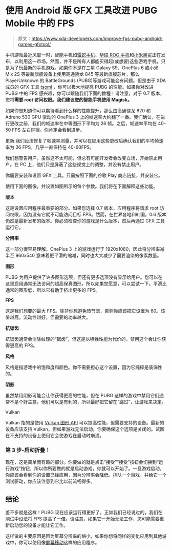 # 使用 Android 版 GFX 工具改进 PUBG Mobile 中的 FPS

> 原文：<https://www.xda-developers.com/improve-fps-pubg-android-games-gfxtool/>

手机游戏最近风靡一时，智能手机如[雷蛇手机](https://www.xda-developers.com/razer-phone-display-analysis/)、[华硕 ROG 手机](https://www.xda-developers.com/asus-rog-phone-gaming-phone-announced/)和[小米黑鲨](https://www.xda-developers.com/xiaomi-black-shark-gaming-phone-announced/)正在发布，以利用这一市场。然而，并不是所有人都能买得起(或想要)这些游戏手机，只是为了玩最新的手机游戏。如果你不是在三星 Galaxy S9、OnePlus 6 或小米 Mix 2S 等最新旗舰设备上使用高通骁龙 845 等最新旗舰芯片，那么 PlayerUnknown 的 BattleGrounds (PUBG)等游戏可能会有问题。但是由于 XDA 成员的 GFX 工具 [tsoml](https://forum.xda-developers.com/member.php?u=6481740) ，你可以极大地提高 PUBG 的性能。如果你对改进 PUBG 中的 FPS 感兴趣，你可以跟随我们下面的教程！请注意，对于 0.7 版本，您将**需要 root 访问权限。我们建议您的智能手机使用 Magisk。**

如果你想知道你可以期待看到什么样的性能提升，那么由高通骁龙 820 和 Adreno 530 GPU 驱动的 OnePlus 3 上的帧速率大约翻了一番。我们确认，在进行更改之前，我们的帧速率在中等图形下平均为 26 帧。之后，帧速率平均在 40-50 FPS 左右徘徊。你肯定会看到进步。

更新:我们设法修复了帧速率测量，并可以在应用这些更改后确认我们的平均帧速率为 36 FPS，几乎一直保持在 40-60FPS。

我们想警告用户，虽然这不太可能，但总有可能开发者会改变立场，开始禁止用户。在 PC 上，他们只是屏蔽了这些视觉上的调整，并没有禁止用户。

你需要安装和设置 GFX 工具。只需按照下面的谷歌 Play 商店链接，并安装它。

使用下面的图像，并设置如图所示的每个参数。我们将在下面解释这些功能。

**版本**

这是设置应用程序最重要的部分。如果您选择 0.7 版本，应用程序将请求 root 访问权限，因为没有它就不可能访问目标 FPS。然而，在世界各地和韩国，0.6 版本仍然是最新发布的版本。你必须检查你的游戏是什么版本，然后再通过 GFX 工具运行它。

**分辨率**

这一部分很容易理解。OnePlus 3 上的游戏运行于 1920x1080，因此将分辨率减半至 960x540 意味着更平滑的缩减，同时也大大减少了需要渲染的像素数量。

**图形**

PUBG 为用户提供了许多图形选项，但还有更多选项没有显示给用户。您可以在这里启用通常无法访问的超高保真图形，所以如果您愿意，可以尝试一下。平滑比通常的图形低，所以它有助于挤出更多的 FPS。

**FPS**

这是我们想要的最大 FPS。除非你想避免热节流，否则你应该把它设置为 60。该值越高，流动性越好，但需要的功率越大。

**抗锯齿**

抗锯齿通常会消除纹理的“锯齿”，但这是以牺牲性能为代价的。禁用这个会让你获得更高的 FPS。

**风格**

风格是指游戏中的饱和度和颜色。你不需要担心这个设置，因为它纯粹是装饰性的。

**阴影**

虽然禁用阴影可能会让你获得更高的性能，但在 PUBG 这样的游戏中禁用它们通常不是个好主意。他们可以是有利的，所以最好把它留在“跳过”，让游戏来决定。

Vulkan

Vulkan 指的是使用 [Vulkan 图形 API](https://www.xda-developers.com/vulkan-api-means-more-control-but-not-outright-replacement-of-opengl/) 可以提高性能，但需要支持的设备。最新的设备应该支持 Vulkan，但如果游戏无法启动，你要确保这个选项是关闭的。试图在不支持的设备上使用它会使游戏在启动时崩溃。

### 第 3 步-启动折叠！

现在，这是简单而有趣的部分。你要做的就是点击“接受”“接受”按钮会切换到“运行游戏”按钮，所以你所要做的就是启动游戏，你就可以开始了。一旦游戏启动，你应该会看到你的设置已经应用，因为分辨率会降低。排队一个游戏，并给它一个测试驱动，你应该注意到它比以前流畅得多。

## 结论

差不多就是这样！PUBG 现在应该运行得更好了。正如我们已经说过的，我们在测试中设法将 FPS 提高了一倍。请注意，如果它一开始无法工作，您可能需要重新启动您的设备才能让它工作。

这样做的主要原因是因为屏幕分辨率的缩小，如果你想将同样的变化应用到其他游戏中，你可以使用像[屏幕移动](https://www.xda-developers.com/xda-external-link/change-your-screen-parameters-with-screen-shift/)这样的应用程序。